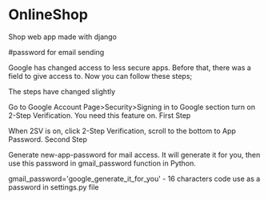 # OnlineShop
Shop web app made with django





#password for email sending

Google has changed access to less secure apps. Before that, there was a field to give access to. Now you can follow these steps;

The steps have changed slightly

Go to Google Account Page>Security>Signing in to Google section turn on 2-Step Verification. You need this feature on.
First Step

When 2SV is on, click 2-Step Verification, scroll to the bottom to App Password.
Second Step

Generate new-app-password for mail access. It will generate it for you, then use this password in gmail_password function in Python.

gmail_password='google_generate_it_for_you' - 16 characters code use as a password in settings.py file


